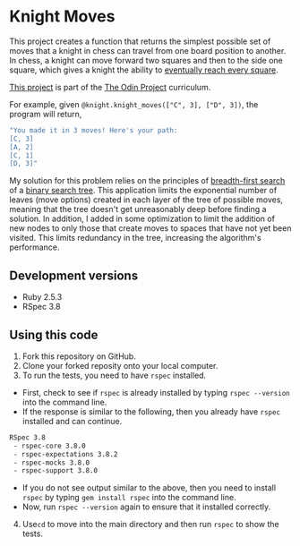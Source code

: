 # Knight Moves

This project creates a function that returns the simplest possible set of moves that a knight in chess can travel from one board position to another. In chess, a knight can move forward two squares and then to the side one square, which gives a knight the ability to [eventually reach every square](https://upload.wikimedia.org/wikipedia/commons/thumb/d/da/Knight%27s_tour_anim_2.gif/250px-Knight%27s_tour_anim_2.gif). 

[This project](https://www.theodinproject.com/courses/ruby-programming/lessons/data-structures-and-algorithms) is part of the [The Odin Project](https://www.theodinproject.com) curriculum.

For example, given `@knight.knight_moves(["C", 3], ["D", 3])`, the program will return, 
~~~bash
"You made it in 3 moves! Here's your path:
[C, 3]
[A, 2]
[C, 1]
[D, 3]"
~~~

My solution for this problem relies on the principles of [breadth-first search](https://www.youtube.com/watch?v=86g8jAQug04) of a [binary search tree](https://en.wikipedia.org/wiki/Binary_search_tree). This application limits the exponential number of leaves (move options) created in each layer of the tree of possible moves, meaning that the tree doesn't get unreasonably deep before finding a solution. In addition, I added in some optimization to limit the addition of new nodes to only those that create moves to spaces that have not yet been visited. This limits redundancy in the tree, increasing the algorithm's performance.

## Development versions
 - Ruby 2.5.3
 - RSpec 3.8

## Using this code

1. Fork this repository on GitHub.
2. Clone your forked reposity onto your local computer.
3. To run the tests, you need to have `rspec` installed.
 - First, check to see if `rspec` is already installed by typing `rspec --version` into the command line.
 - If the response is similar to the following, then you already have `rspec` installed and can continue.
 ~~~bash
 RSpec 3.8
  - rspec-core 3.8.0
  - rspec-expectations 3.8.2
  - rspec-mocks 3.8.0
  - rspec-support 3.8.0
~~~
 - If you do not see output similar to the above, then you need to install `rspec` by typing `gem install rspec` into the command line.
 - Now, run `rspec --version` again to ensure that it installed correctly.
4. Use`cd` to move into the main directory and then run `rspec` to show the tests.